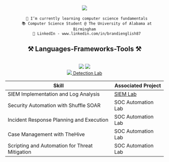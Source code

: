  <h1 align="center">
    <img src="https://readme-typing-svg.herokuapp.com/?font=Righteous&size=35&center=true&vCenter=true&width=500&height=70&duration=4000&lines=Hi+There!+👋;+I'm+Brandi+English!;" />
</h1>

  <div align="center"> 
   
     
      🌱 I’m currently learning computer science fundamentals
      📚 Computer Science Student @ The University of Alabama at Birmingham
      🔭 LinkedIn - www.linkedin.com/in/brandienglish87
      
  
  </div>

  <h2 align="center">⚒️ Languages-Frameworks-Tools ⚒️</h2>
<br/>
<div align="center">
    <img src="https://skillicons.dev/icons?i=react,html,css,vscode,github,tailwind,git,eclispe" />
    <img src="https://skillicons.dev/icons?i=nodejs,python,javascript,java," /><br>
</div>


<div align="center"> 
  <a href="mailto:brandienglish87@gmail.com">
    <img src="https://img.shields.io/badge/Gmail-333333?style=for-the-badge&logo=gmail&logoColor=red" />
  </a>
   <a  href=https://github.com/brandienglish/SIEM-LAB>Detection Lab</a>
</div>

| Skill                                         | Associated Project         |
|-----------------------------------------------|----------------------------|
| SIEM Implementation and Log Analysis          | <a  href=https://github.com/brandienglish/SIEM-LAB>SIEM Lab</a>|
| Security Automation with Shuffle SOAR         | SOC Automation Lab|
| Incident Response Planning and Execution      | SOC Automation Lab|
| Case Management with TheHive                  | SOC Automation Lab|
| Scripting and Automation for Threat Mitigation | SOC Automation Lab|
<!--
**brandienglish/brandienglish** is a ✨ _special_ ✨ repository because its `README.md` (this file) appears on your GitHub profile.

Here are some ideas to get you started:

 
- 🌱 I’m currently learning 
- 👯 I’m looking to collaborate on ...
- 🤔 I’m looking for help with ...
- 💬 Ask me about ...
- 📫 How to reach me: ...
- 😄 Pronouns: ...
- ⚡ Fun fact: ...
-->
